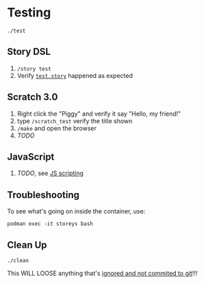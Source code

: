 # Testing

    ./test

## Story DSL

1. `/story test`
1. Verify [`test.story`](../minecraft-server-test-data/config/storeys-web/stories/test.story) happened as expected

## Scratch 3.0

1. Right click the "Piggy" and verify it say "Hello, my friend!"
1. type `/scratch_test` verify the title shown
1. `/make` and open the browser
1. _TODO_

## JavaScript

1. _TODO_, see [JS scripting](../scratch3-server/README.md#third-scripting-option)

## Troubleshooting

To see what's going on inside the container, use:

    podman exec -it storeys bash

## Clean Up

    ./clean

This WILL LOOSE anything that's [ignored and not commited to git](../minecraft-server-test-data/.gitignore)!!!
